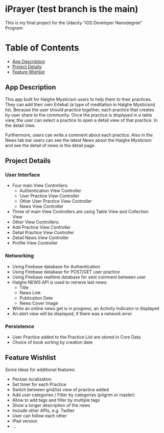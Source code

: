 # iPrayer (test branch is the main)

This is my final project for the Udacity "iOS Developer Nanodegree" Program:

# Table of Contents
* [App Description](#description)<br />
* [Project Details](#projectdetails)<br />
* [Feature Wishlist](#features)

<a name="description">

## App Description

This app built for Halghe Mysticism users to help them to their practices. They can add their own Ertebat (a type of meditation in Halghe Mysticism) list. Because the user should practice together, each practice that creates by user share to the community. Once the practice is displayed in a table view, the user can select a practice to open a detail view of that practice. In the detail view. 

Furthermore, users can write a comment about each practice. 
Also in the News tab bar users can see the latest News about the Halghe Mysticism and see the detail of news in the detail page.
<a name="projectdetails">

## Project Details

### User Interface

* Four main View Controllers:
  - Authentication View Controller
  - User Practice View Controller
  - Other User Practice View Controller
  - News View Controller
* Three of main View Controllers are using Table View and Collection View
* Other View Controllers:
* Add Practice View Controller
* Detail Practice View Controller
* Detail News View Controller
* Profile View Controller

### Networking

* Using Firebase database for Authentication
* Using Firebase database for POST/GET user practice
* Using Firebase realtime database for sent comment between user 
* Halghe NEWS API is used to retrieve last news:
  - Title 
  - News Link
  - Publication Date
  - News Cover Image
* While an online news get is in progress, an Activity Indicator is displayed
* An alert view will be displayed, if there was a network error


### Persistence

* User Practice added to the Practice List are stored in Core Data
* Choice of book sorting by creation date 

## Feature Wishlist

Some ideas for additional features:

* Persian localization
* Set timer for each Practice
* Switch between grid/list view of practice added
* Add user categories / Filter by categories (pilgrim or master)
* Allow to add tags and filter by multiple tags
* Show a longer description of the news
* Include other APIs, e.g. Twitter
* User can follow each other
* iPad version
* ...
